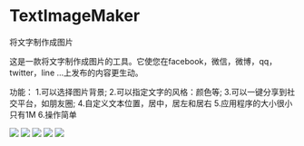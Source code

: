 # TextImageMaker

将文字制作成图片

这是一款将文字制作成图片的工具。它使您在facebook，微信，微博，qq，twitter，line ...上发布的内容更生动。

功能：
1.可以选择图片背景;
2.可以指定文字的风格：颜色等;
3.可以一键分享到社交平台，如朋友圈;
4.自定义文本位置，居中，居左和居右
5.应用程序的大小很小只有1M
6.操作简单

![](./snapshoot/1.png)
![](./snapshoot/2.png)
![](./snapshoot/3.png)
![](./snapshoot/4.png)
![](./snapshoot/5.png)